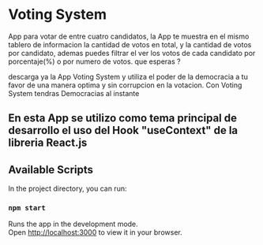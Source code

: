 # Voting System
App para votar de entre cuatro candidatos, la App te muestra en el mismo tablero de informacion la cantidad de votos
en total, y la cantidad de votos por candidato, ademas puedes filtrar el ver los votos de cada candidato por porcentaje(%) o por numero de votos.
que esperas ?

descarga ya la App Voting System y utiliza el poder de la democracia a tu favor de una manera optima y sin corrupcion en la votacion.
Con Voting System tendras Democracias al instante


## En esta App se utilizo como tema principal de desarrollo el uso del Hook "useContext" de la libreria React.js



## Available Scripts

In the project directory, you can run:

### `npm start`

Runs the app in the development mode.\
Open [http://localhost:3000](http://localhost:3000) to view it in your browser.


